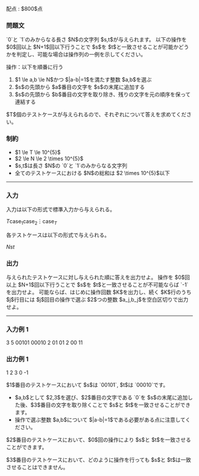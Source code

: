
<div>

<span>

<span>

<p>
配点 : $800$点
</p>

<div>

<section>

### **問題文**

<p>
`0`と `1`のみからなる長さ $N$の文字列 $s,t$が与えられます。
以下の操作を $0$回以上 $N+1$回以下行うことで $s$を $t$と一致させることが可能かどうかを判定し、可能な場合は操作列の一例を示してください。
</p>

<p>
操作：以下を順番に行う
</p>

<ol>

<li>
$1 \le a,b \le N$かつ $|a-b|=1$を満たす整数 $a,b$を選ぶ
</li>

<li>
$s$の先頭から $a$番目の文字を $s$の末尾に追加する
</li>

<li>
$s$の先頭から $b$番目の文字を取り除き、残りの文字を元の順序を保って連結する
</li>

</ol>

<p>
$T$個のテストケースが与えられるので、それぞれについて答えを求めてください。
</p>

</section>

</div>

<div>

<section>

### **制約**

<ul>

<li>
$1 \le T \le 10^{5}$
</li>

<li>
$2 \le N \le 2 \times 10^{5}$
</li>

<li>
$s,t$は長さ $N$の `0`と `1`のみからなる文字列
</li>

<li>
全てのテストケースにおける $N$の総和は $2 \times 10^{5}$以下
</li>

</ul>

</section>

</div>

---

<div>

<div>

<section>

### **入力**

<p>
入力は以下の形式で標準入力から与えられる。
</p>

<div>

$T$$\text{case}_1$$\text{case}_2$$\vdots$$\text{case}_T$
</div>

<p>
各テストケースは以下の形式で与えられる。
</p>

<div>

$N$$s$$t$
</div>

</section>

</div>

<div>

<section>

### **出力**

<p>
与えられたテストケースに対し与えられた順に答えを出力せよ。
操作を $0$回以上 $N+1$回以下行うことで $s$を $t$と一致させることが不可能ならば `-1`を出力せよ。
可能ならば、はじめに操作回数 $K$を出力し、続く $K$行のうち $j$行目には $j$回目の操作で選ぶ $2$つの整数 $a_j,b_j$を空白区切りで出力せよ。
</p>

</section>

</div>

</div>

---

<div>

<section>

### **入力例 1**

<div>

3
5
00101
00010
2
01
01
2
00
11

</div>

</section>

</div>

<div>

<section>

### **出力例 1**

<div>

1
2 3
0
-1

</div>

<p>
$1$番目のテストケースにおいて $s$は `00101`, $t$は `00010`です。
</p>

<ul>

<li>
$a,b$として $2,3$を選び、$2$番目の文字である `0`を $s$の末尾に追加した後、$3$番目の文字を取り除くことで $s$と $t$を一致させることができます。
</li>

<li>
操作で選ぶ整数 $a,b$について $|a-b|=1$である必要がある点に注意してください。
</li>

</ul>

<p>
$2$番目のテストケースにおいて、$0$回の操作により $s$と $t$を一致させることができます。
</p>

<p>
$3$番目のテストケースにおいて、どのように操作を行っても $s$と $t$は一致させることはできません。
</p>

</section>

</div>

</span>

</span>

</div>
